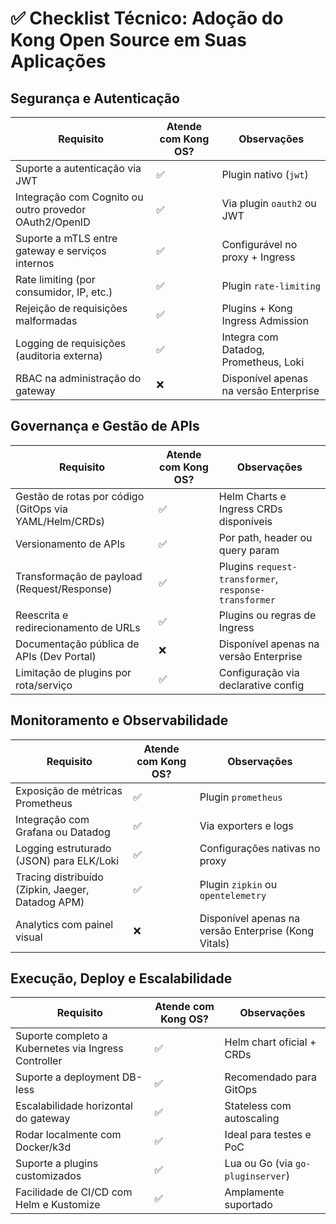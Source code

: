 # ✅ Checklist Técnico: Adoção do Kong Open Source em Suas Aplicações

## Segurança e Autenticação

| Requisito | Atende com Kong OS? | Observações |
|-----------|----------------------|-------------|
| Suporte a autenticação via JWT | ✅ | Plugin nativo (`jwt`) |
| Integração com Cognito ou outro provedor OAuth2/OpenID | ✅ | Via plugin `oauth2` ou JWT |
| Suporte a mTLS entre gateway e serviços internos | ✅ | Configurável no proxy + Ingress |
| Rate limiting (por consumidor, IP, etc.) | ✅ | Plugin `rate-limiting` |
| Rejeição de requisições malformadas | ✅ | Plugins + Kong Ingress Admission |
| Logging de requisições (auditoria externa) | ✅ | Integra com Datadog, Prometheus, Loki |
| RBAC na administração do gateway | ❌ | Disponível apenas na versão Enterprise |

## Governança e Gestão de APIs

| Requisito | Atende com Kong OS? | Observações |
|-----------|----------------------|-------------|
| Gestão de rotas por código (GitOps via YAML/Helm/CRDs) | ✅ | Helm Charts e Ingress CRDs disponíveis |
| Versionamento de APIs | ✅ | Por path, header ou query param |
| Transformação de payload (Request/Response) | ✅ | Plugins `request-transformer`, `response-transformer` |
| Reescrita e redirecionamento de URLs | ✅ | Plugins ou regras de Ingress |
| Documentação pública de APIs (Dev Portal) | ❌ | Disponível apenas na versão Enterprise |
| Limitação de plugins por rota/serviço | ✅ | Configuração via declarative config |

## Monitoramento e Observabilidade

| Requisito | Atende com Kong OS? | Observações |
|-----------|----------------------|-------------|
| Exposição de métricas Prometheus | ✅ | Plugin `prometheus` |
| Integração com Grafana ou Datadog | ✅ | Via exporters e logs |
| Logging estruturado (JSON) para ELK/Loki | ✅ | Configurações nativas no proxy |
| Tracing distribuído (Zipkin, Jaeger, Datadog APM) | ✅ | Plugin `zipkin` ou `opentelemetry` |
| Analytics com painel visual | ❌ | Disponível apenas na versão Enterprise (Kong Vitals) |

## Execução, Deploy e Escalabilidade

| Requisito | Atende com Kong OS? | Observações |
|-----------|----------------------|-------------|
| Suporte completo a Kubernetes via Ingress Controller | ✅ | Helm chart oficial + CRDs |
| Suporte a deployment DB-less | ✅ | Recomendado para GitOps |
| Escalabilidade horizontal do gateway | ✅ | Stateless com autoscaling |
| Rodar localmente com Docker/k3d | ✅ | Ideal para testes e PoC |
| Suporte a plugins customizados | ✅ | Lua ou Go (via `go-pluginserver`) |
| Facilidade de CI/CD com Helm e Kustomize | ✅ | Amplamente suportado |

